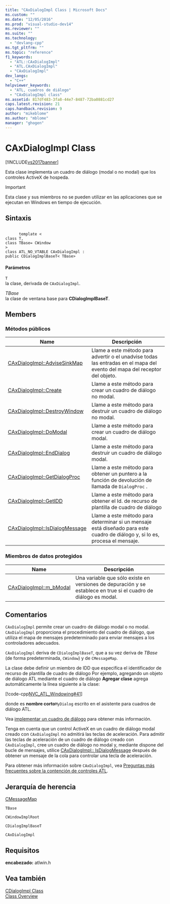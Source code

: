 ```yaml
---
title: "CAxDialogImpl Class | Microsoft Docs"
ms.custom: ""
ms.date: "12/05/2016"
ms.prod: "visual-studio-dev14"
ms.reviewer: ""
ms.suite: ""
ms.technology: 
  - "devlang-cpp"
ms.tgt_pltfrm: ""
ms.topic: "reference"
f1_keywords: 
  - "ATL::CAxDialogImpl"
  - "ATL.CAxDialogImpl"
  - "CAxDialogImpl"
dev_langs: 
  - "C++"
helpviewer_keywords: 
  - "ATL, cuadros de diálogo"
  - "CAxDialogImpl class"
ms.assetid: 817df483-3fa8-44e7-8487-72ba0881cd27
caps.latest.revision: 21
caps.handback.revision: 9
author: "mikeblome"
ms.author: "mblome"
manager: "ghogen"
---
```

# CAxDialogImpl Class
[!INCLUDE[vs2017banner](../../assembler/inline/includes/vs2017banner.md)]

Esta clase implementa un cuadro de diálogo \(modal o no modal\) que los controles ActiveX de hospeda.  
  
> [!IMPORTANT]
>  Esta clase y sus miembros no se pueden utilizar en las aplicaciones que se ejecutan en Windows en tiempo de ejecución.  
  
## Sintaxis  
  
```  
  
      template <  
class T,  
class TBase= CWindow  
>  
class ATL_NO_VTABLE CAxDialogImpl :  
public CDialogImplBaseT< TBase>  
```  
  
#### Parámetros  
 `T`  
 la clase, derivada de `CAxDialogImpl`.  
  
 *TBase*  
 la clase de ventana base para **CDialogImplBaseT**.  
  
## Members  
  
### Métodos públicos  
  
|Name|Descripción|  
|----------|-----------------|  
|[CAxDialogImpl::AdviseSinkMap](../Topic/CAxDialogImpl::AdviseSinkMap.md)|Llame a este método para advertir o el unadvise todas las entradas en el mapa del evento del mapa del receptor del objeto.|  
|[CAxDialogImpl::Create](../Topic/CAxDialogImpl::Create.md)|Llame a este método para crear un cuadro de diálogo no modal.|  
|[CAxDialogImpl::DestroyWindow](../Topic/CAxDialogImpl::DestroyWindow.md)|Llame a este método para destruir un cuadro de diálogo no modal.|  
|[CAxDialogImpl::DoModal](../Topic/CAxDialogImpl::DoModal.md)|Llame a este método para crear un cuadro de diálogo modal.|  
|[CAxDialogImpl::EndDialog](../Topic/CAxDialogImpl::EndDialog.md)|Llame a este método para destruir un cuadro de diálogo modal.|  
|[CAxDialogImpl::GetDialogProc](../Topic/CAxDialogImpl::GetDialogProc.md)|Llame a este método para obtener un puntero a la función de devolución de llamada de `DialogProc` .|  
|[CAxDialogImpl::GetIDD](../Topic/CAxDialogImpl::GetIDD.md)|Llame a este método para obtener el Id. de recurso de plantilla de cuadro de diálogo|  
|[CAxDialogImpl::IsDialogMessage](../Topic/CAxDialogImpl::IsDialogMessage.md)|Llame a este método para determinar si un mensaje está diseñado para este cuadro de diálogo y, si lo es, procesa el mensaje.|  
  
### Miembros de datos protegidos  
  
|Name|Descripción|  
|----------|-----------------|  
|[CAxDialogImpl::m\_bModal](../Topic/CAxDialogImpl::m_bModal.md)|Una variable que sólo existe en versiones de depuración y se establece en true si el cuadro de diálogo es modal.|  
  
## Comentarios  
 `CAxDialogImpl` permite crear un cuadro de diálogo modal o no modal.  `CAxDialogImpl` proporciona el procedimiento del cuadro de diálogo, que utiliza el mapa de mensajes predeterminado para enviar mensajes a los controladores adecuados.  
  
 `CAxDialogImpl` deriva de `CDialogImplBaseT`, que a su vez deriva de *TBase* \(de forma predeterminada, `CWindow`\) y de `CMessageMap`.  
  
 La clase debe definir un miembro de IDD que especifica el identificador de recurso de plantilla de cuadro de diálogo  Por ejemplo, agregando un objeto de diálogo ATL mediante el cuadro de diálogo **Agregar clase** agrega automáticamente la línea siguiente a la clase:  
  
 [!code-cpp[NVC_ATL_Windowing#41](../../atl/codesnippet/CPP/caxdialogimpl-class_1.h)]  
  
 donde es **nombre corto**`MyDialog` escrito en el asistente para cuadros de diálogo ATL.  
  
 Vea [implementar un cuadro de diálogo](../../atl/implementing-a-dialog-box.md) para obtener más información.  
  
 Tenga en cuenta que un control ActiveX en un cuadro de diálogo modal creado con `CAxDialogImpl` no admitirá las teclas de aceleración.  Para admitir las teclas de aceleración de un cuadro de diálogo creado con `CAxDialogImpl`, cree un cuadro de diálogo no modal y, mediante dispone del bucle de mensajes, utilice [CAxDialogImpl:: IsDialogMessage](../Topic/CAxDialogImpl::IsDialogMessage.md) después de obtener un mensaje de la cola para controlar una tecla de aceleración.  
  
 Para obtener más información sobre `CAxDialogImpl`, vea [Preguntas más frecuentes sobre la contención de controles ATL](../../atl/atl-control-containment-faq.md).  
  
## Jerarquía de herencia  
 [CMessageMap](../../atl/reference/cmessagemap-class.md)  
  
 `TBase`  
  
 `CWindowImplRoot`  
  
 `CDialogImplBaseT`  
  
 `CAxDialogImpl`  
  
## Requisitos  
 **encabezado:** atlwin.h  
  
## Vea también  
 [CDialogImpl Class](../../atl/reference/cdialogimpl-class.md)   
 [Class Overview](../../atl/atl-class-overview.md)